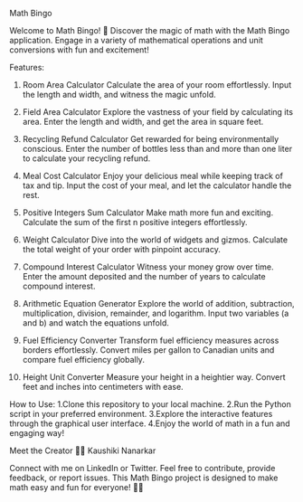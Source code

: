 Math Bingo

Welcome to Math Bingo!
🚀 Discover the magic of math with the Math Bingo application. 
Engage in a variety of mathematical operations and unit conversions with fun and excitement!

Features:
1. Room Area Calculator
Calculate the area of your room effortlessly.
Input the length and width, and witness the magic unfold.

2. Field Area Calculator
Explore the vastness of your field by calculating its area.
Enter the length and width, and get the area in square feet.

3. Recycling Refund Calculator
Get rewarded for being environmentally conscious.
Enter the number of bottles less than and more than one liter to calculate your recycling refund.

4. Meal Cost Calculator
Enjoy your delicious meal while keeping track of tax and tip.
Input the cost of your meal, and let the calculator handle the rest.

5. Positive Integers Sum Calculator
Make math more fun and exciting.
Calculate the sum of the first n positive integers effortlessly.

6. Weight Calculator
Dive into the world of widgets and gizmos.
Calculate the total weight of your order with pinpoint accuracy.

7. Compound Interest Calculator
Witness your money grow over time.
Enter the amount deposited and the number of years to calculate compound interest.

8. Arithmetic Equation Generator
Explore the world of addition, subtraction, multiplication, division, remainder, and logarithm.
Input two variables (a and b) and watch the equations unfold.

9. Fuel Efficiency Converter
Transform fuel efficiency measures across borders effortlessly.
Convert miles per gallon to Canadian units and compare fuel efficiency globally.

10. Height Unit Converter
Measure your height in a heightier way.
Convert feet and inches into centimeters with ease.

How to Use:
1.Clone this repository to your local machine.
2.Run the Python script in your preferred environment.
3.Explore the interactive features through the graphical user interface.
4.Enjoy the world of math in a fun and engaging way!

Meet the Creator
👩‍💻 Kaushiki Nanarkar

Connect with me on LinkedIn or Twitter.
Feel free to contribute, provide feedback, or report issues. This Math Bingo project is designed to make math easy and fun for everyone! 🧮✨
